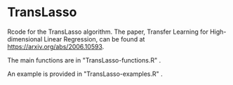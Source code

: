 # TransLasso
Rcode for the TransLasso algorithm.
The paper, Transfer Learning for High-dimensional Linear Regression, can be found at https://arxiv.org/abs/2006.10593.

The main functions are in "TransLasso-functions.R" .

An example is provided in "TransLasso-examples.R" .
